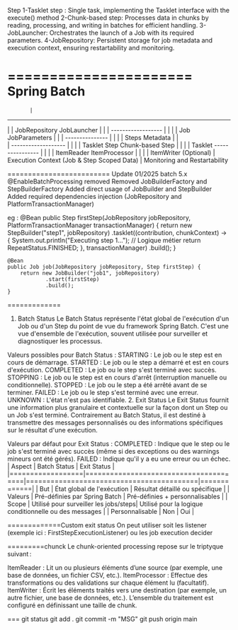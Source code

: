 Step
1-Tasklet step : Single task, implementing the Tasklet interface with the execute() method
2-Chunk-based step: Processes data in chunks by reading, processing, and writing in batches for efficient handling.
3-JobLauncher: Orchestrates the launch of a Job with its required parameters.
4-JobRepository: Persistent storage for job metadata and execution context, ensuring restartability and monitoring.

======================
    Spring Batch
======================
           |
  ------------------
  |                |
JobRepository   JobLauncher
  |                |
  |         ------------------
  |         |                |
  |       Job           JobParameters
  |         |
  |    ---------------
  |    |             |
  |  Steps          Metadata
  |    |             
  |    -------------------
  |    |                 |
  |  Tasklet Step   Chunk-based Step
  |    |                 |
  |   Tasklet      ----------------
  |                 |              |
  |             ItemReader   ItemProcessor
  |                 |              |
  |             ItemWriter  (Optional)
  |                 
Execution Context (Job & Step Scoped Data)
           |
Monitoring and Restartability

========================= Update 01/2025 batch 5.x
@EnableBatchProcessing removed
Removed JobBuilderFactory and StepBuilderFactory
Added direct usage of JobBuilder and StepBuilder
Added required dependencies injection (JobRepository and PlatformTransactionManager)

eg :
    @Bean
    public Step firstStep(JobRepository jobRepository, PlatformTransactionManager transactionManager) {
        return new StepBuilder("step1", jobRepository)
                .tasklet((contribution, chunkContext) -> {
                    System.out.println("Executing step 1...");
                    // Logique métier 
                    return RepeatStatus.FINISHED;
                }, transactionManager)
                .build();
    }

    @Bean
    public Job job(JobRepository jobRepository, Step firstStep) {
        return new JobBuilder("job1", jobRepository)
                .start(firstStep)
                .build();
    }

=============
1. Batch Status
Le Batch Status représente l'état global de l'exécution d'un Job ou d'un Step du point de vue du framework Spring Batch. C'est une vue d'ensemble de l'exécution, souvent utilisée pour surveiller et diagnostiquer les processus.

Valeurs possibles pour Batch Status :
STARTING : Le job ou le step est en cours de démarrage.
STARTED : Le job ou le step a démarré et est en cours d'exécution.
COMPLETED : Le job ou le step s'est terminé avec succès.
STOPPING : Le job ou le step est en cours d'arrêt (interruption manuelle ou conditionnelle).
STOPPED : Le job ou le step a été arrêté avant de se terminer.
FAILED : Le job ou le step s'est terminé avec une erreur.
UNKNOWN : L'état n'est pas identifiable.
2. Exit Status
Le Exit Status fournit une information plus granulaire et contextuelle sur la façon dont un Step ou un Job s'est terminé. Contrairement au Batch Status, il est destiné à transmettre des messages personnalisés ou des informations spécifiques sur le résultat d'une exécution.

Valeurs par défaut pour Exit Status :
COMPLETED : Indique que le step ou le job s'est terminé avec succès (même si des exceptions ou des warnings mineurs ont été gérés).
FAILED : Indique qu'il y a eu une erreur ou un échec.
| Aspect           | Batch Status                          | Exit Status                                            |
|==================|=======================================|==========================================|=============|
| But              | État global de l'exécution            | Résultat détaillé ou spécifique                        |
| Valeurs          | Pré-définies par Spring Batch         | Pré-définies + personnalisables                        |
| Scope            | Utilisé pour surveiller les jobs/steps| Utilisé pour la logique conditionnelle ou des messages |
| Personnalisable  | Non                                   | Oui                                                    |

=============Custom exit status
On peut utiliser soit les listener (exemple ici : FirstStepExecutionListener)
ou les job execution decider

=========chunck
Le chunk-oriented processing repose sur le triptyque suivant :

ItemReader : Lit un ou plusieurs éléments d’une source (par exemple, une base de données, un fichier CSV, etc.).
ItemProcessor : Effectue des transformations ou des validations sur chaque élément lu (facultatif).
ItemWriter : Écrit les éléments traités vers une destination (par exemple, un autre fichier, une base de données, etc.).
L’ensemble du traitement est configuré en définissant une taille de chunk.

===
git status
git add .
git commit -m "MSG"
git push origin main